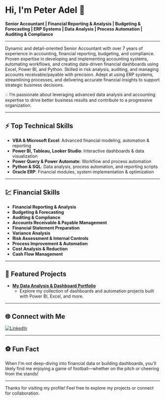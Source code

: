 # Hi, I'm Peter Adel 👋

**Senior Accountant | Financial Reporting & Analysis | Budgeting & Forecasting | ERP Systems | Data Analysis | Process Automation | Auditing & Compliance**

---

Dynamic and detail-oriented Senior Accountant with over 7 years of experience in accounting, financial reporting, budgeting, and compliance. Proven expertise in developing and implementing accounting systems, automating workflows, and creating data-driven financial dashboards using Excel, Power BI, and Python. Skilled in risk analysis, auditing, and managing accounts receivable/payable with precision. Adept at using ERP systems, streamlining processes, and delivering accurate financial insights to support strategic business decisions.

💡 I’m passionate about leveraging advanced data analysis and accounting expertise to drive better business results and contribute to a progressive organization.

---

## ⚡ Top Technical Skills
- **VBA & Microsoft Excel**: Advanced financial modeling, automation & reporting
- **Power BI, Tableau, Looker Studio**: Interactive dashboards & data visualization
- **Power Query & Power Automate**: Workflow and process automation
- **Python & SQL**: Data analysis, process automation, and reporting scripts
- **Oracle ERP**: Financial modules, system implementation & optimization

---

## 💹 Financial Skills
- **Financial Reporting & Analysis**
- **Budgeting & Forecasting**
- **Auditing & Compliance**
- **Accounts Receivable & Payable Management**
- **Financial Statement Preparation**
- **Variance Analysis**
- **Risk Assessment & Internal Controls**
- **Process Improvement & Automation**
- **Cost Analysis & Reduction**
- **Cash Flow Management**

---

## 🚀 Featured Projects

- **[My Data Analysis & Dashboard Portfolio](https://www.novypro.com/profile_projects/peteradel)**
  - Explore my collection of dashboards and automation projects built with Power BI, Excel, and more.

---

## 🌐 Connect with Me

[![LinkedIn](https://img.shields.io/badge/LinkedIn-blue?logo=linkedin)](https://www.linkedin.com/in/peter-adel-4b0245129/)

---

## ⚽ Fun Fact

When I'm not deep-diving into financial data or building dashboards, you'll likely find me enjoying a game of football—whether on the pitch or cheering from the stands!

---

Thanks for visiting my profile! Feel free to explore my projects or connect for collaboration.
